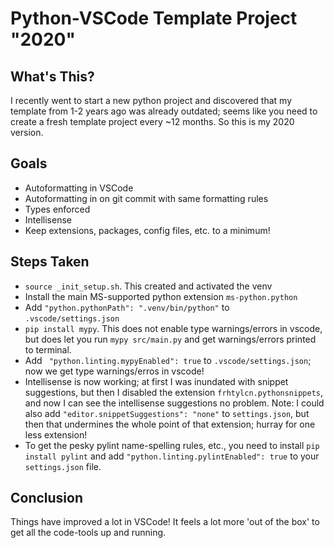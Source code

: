 # Python-VSCode Template Project "2020"

## What's This?

I recently went to start a new python project and discovered that my template from 1-2 years ago was already outdated; seems like you need to create a fresh template project every ~12 months. So this is my 2020 version.

## Goals

- Autoformatting in VSCode
- Autoformatting in on git commit with same formatting rules
- Types enforced
- Intellisense
- Keep extensions, packages, config files, etc. to a minimum!

## Steps Taken

- `source _init_setup.sh`. This created and activated the venv
- Install the main MS-supported python extension `ms-python.python`
- Add `"python.pythonPath": ".venv/bin/python"` to `.vscode/settings.json`
- `pip install mypy`. This does not enable type warnings/errors in vscode, but does let you run `mypy src/main.py` and get warnings/errors printed to terminal.
- Add ` "python.linting.mypyEnabled": true` to `.vscode/settings.json`; now we get type warnings/erros in vscode!
- Intellisense is now working; at first I was inundated with snippet suggestions, but then I disabled the extension `frhtylcn.pythonsnippets`, and now I can see the intellisense suggestions no problem. Note: I could also add `"editor.snippetSuggestions": "none"` to `settings.json`, but then that undermines the whole point of that extension; hurray for one less extension!
- To get the pesky pylint name-spelling rules, etc., you need to install `pip install pylint` and add `"python.linting.pylintEnabled": true` to your `settings.json` file.

## Conclusion

Things have improved a lot in VSCode! It feels a lot more 'out of the box' to get all the code-tools up and running.
